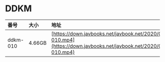 # DDKM

| 番号 | 大小 | 地址 |
| :--- | :--- | :--- |
| ddkm-010 | 4.66GB | [https://down.javbooks.net/javbook.net/2020/06/20/ddkm-010.mp4](https://down.javbooks.net/javbook.net/2020/06/20/ddkm-010.mp4) |

